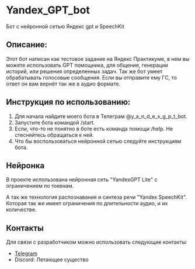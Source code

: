 # Yandex_GPT_bot

Бот с нейронной сетью Яндекс gpt и SpeechKit

## Описание:

Этот бот написан как тестовое задание на Яндекс Практикуме, в нем вы можете использовать GPT помощника,
для общения, генерации историй, или решения определенных задач. Так же бот умеет обрабатывать голосовые сообщения.
Если вы отправите ему ГС, то ответ он вам вернёт так же в аудио формате.

## Инструкция по использованию:

1. Для начала найдите моего бота в Телеграм @y_a_n_d_e_x_g_p_t_bot.
2. Запустите бота командой /start.
3. Если, что-то не понятно в боте есть команда помощи /help.
   Не стесняйтесь обращаться к ней.
4. Что бы воспользоваться нейронной сетью следуйте инструкциям бота.

## Нейронка

В проекте использована нейронная сеть "YandexGPT Lite" с ограничением по токенам. 

А так же технология распознавания и синтеза речи "Yandex SpeechKit". 
Которая так же имеет ограничения по длительности аудио, и их количестве.



## Контакты

Для связи с разработчиком можно использовать следующие контакты:

- [Telegram](https://t.me/flying_creature)
- Discord: Летающее существо
